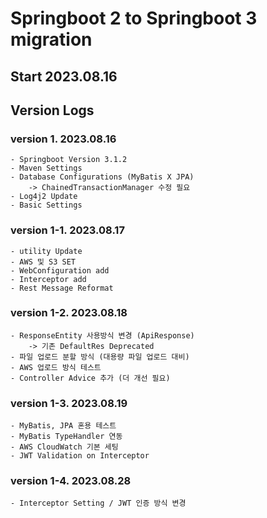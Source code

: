 # Springboot 2 to Springboot 3 migration

## Start 2023.08.16

## Version Logs

### version 1. 2023.08.16
```
- Springboot Version 3.1.2
- Maven Settings
- Database Configurations (MyBatis X JPA)
    -> ChainedTransactionManager 수정 필요
- Log4j2 Update
- Basic Settings
```

### version 1-1. 2023.08.17
```
- utility Update
- AWS 및 S3 SET
- WebConfiguration add
- Interceptor add
- Rest Message Reformat
```

### version 1-2. 2023.08.18
```
- ResponseEntity 사용방식 변경 (ApiResponse)
    -> 기존 DefaultRes Deprecated
- 파일 업로드 분할 방식 (대용량 파일 업로드 대비)
- AWS 업로드 방식 테스트
- Controller Advice 추가 (더 개선 필요)
```

### version 1-3. 2023.08.19
```
- MyBatis, JPA 혼용 테스트
- MyBatis TypeHandler 연동
- AWS CloudWatch 기본 세팅
- JWT Validation on Interceptor
```

### version 1-4. 2023.08.28
```
- Interceptor Setting / JWT 인증 방식 변경
```